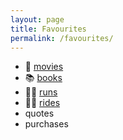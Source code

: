 ```yaml
---
layout: page
title: Favourites
permalink: /favourites/
---
```

- 🍿 [movies](/movies/)
- 📚 [books](/books/)
- 🏃‍♂️ [runs](/run/)
- 🚴‍♂️ [rides](/cycling)
- quotes
- purchases